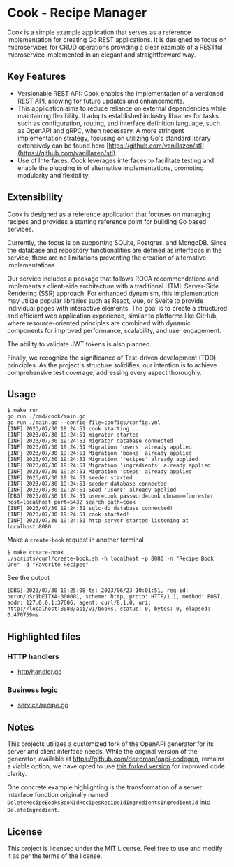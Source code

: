 # Cook - Recipe Manager

Cook is a simple example application that serves as a reference implementation for creating Go REST applications. It is designed to focus on microservices for CRUD operations providing a clear example of a RESTful microservice implemented in an elegant and straightforward way.

## Key Features

- Versionable REST API: Cook enables the implementation of a versioned REST API, allowing for future updates and enhancements.
- This application aims to reduce reliance on external dependencies while maintaining flexibility. It adopts established industry libraries for tasks such as configuration, routing, and interface definition language, such as OpenAPI and gRPC, when necessary. A more stringent implementation strategy, focusing on utilizing Go's standard library extensively can be found here [https://github.com/vanillazen/stl](https://github.com/vanillazen/stl).
- Use of Interfaces: Cook leverages interfaces to facilitate testing and enable the plugging in of alternative implementations, promoting modularity and flexibility.

## Extensibility

Cook is designed as a reference application that focuses on managing recipes and provides a starting reference point for building Go based services.

Currently, the focus is on supporting SQLite, Postgres, and MongoDB. Since the database and repository functionalities are defined as interfaces in the service, there are no limitations preventing the creation of alternative implementations. 

Our service includes a package that follows ROCA recommendations and implements a client-side architecture with a traditional HTML Server-Side Rendering (SSR) approach. For enhanced dynamism, this implementation may utilize popular libraries such as React, Vue, or Svelte to provide individual pages with interactive elements. The goal is to create a structured and efficient web application experience, similar to platforms like GitHub, where resource-oriented principles are combined with dynamic components for improved performance, scalability, and user engagement.

The ability to validate JWT tokens is also planned.

Finally, we recognize the significance of Test-driven development (TDD) principles. As the project's structure solidifies, our intention is to achieve comprehensive test coverage, addressing every aspect thoroughly.

## Usage
```shell
$ make run 
go run ./cmd/cook/main.go
go run ./main.go --config-file=configs/config.yml
[INF] 2023/07/30 19:24:51 cook starting...
[INF] 2023/07/30 19:24:51 migrator started
[INF] 2023/07/30 19:24:51 migrator database connected
[INF] 2023/07/30 19:24:51 Migration 'users' already applied
[INF] 2023/07/30 19:24:51 Migration 'books' already applied
[INF] 2023/07/30 19:24:51 Migration 'recipes' already applied
[INF] 2023/07/30 19:24:51 Migration 'ingredients' already applied
[INF] 2023/07/30 19:24:51 Migration 'steps' already applied
[INF] 2023/07/30 19:24:51 seeder started
[INF] 2023/07/30 19:24:51 seeder database connected
[INF] 2023/07/30 19:24:51 Seed 'users' already applied
[DBG] 2023/07/30 19:24:51 user=cook password=cook dbname=foorester host=localhost port=5432 search_path=cook
[INF] 2023/07/30 19:24:51 sqlc-db database connected!
[INF] 2023/07/30 19:24:51 cook started!
[INF] 2023/07/30 19:24:51 http-server started listening at localhost:8080
```

Make a `create-book` request in another terminal
```shell
$ make create-book 
./scripts/curl/create-book.sh -h localhost -p 8080 -n "Recipe Book One" -d "Favorite Recipes"
```

See the output
```shell
[DBG] 2023/07/30 19:25:08 ts: 2023/06/23 10:01:51, req-id: perun/uSr1bEITXA-000001, scheme: http, proto: HTTP/1.1, method: POST, addr: 127.0.0.1:37606, agent: curl/8.1.0, uri: http://localhost:8080/api/v1/books, status: 0, bytes: 0, elapsed: 0.470759ms
```


## Highlighted files
### HTTP handlers
* [http/handler.go](internal/infra/http/handler.go)

### Business logic
* [service/recipe.go](internal/core/service/recipe.go)

## Notes
This projects utilizes a customized fork of the OpenAPI generator for its server and client interface needs. While the original version of the generator, available at https://github.com/deepmap/oapi-codegen, remains a viable option, we have opted to use [this forked version](https://github.com/foorester/oapi-codegen) for improved code clarity.

One concrete example highlighting is the transformation of a server interface function originally named `DeleteRecipeBooksBookIdRecipesRecipeIdIngredientsIngredientId` into `DeleteIngredient`.

## License

This project is licensed under the MIT License. Feel free to use and modify it as per the terms of the license.
